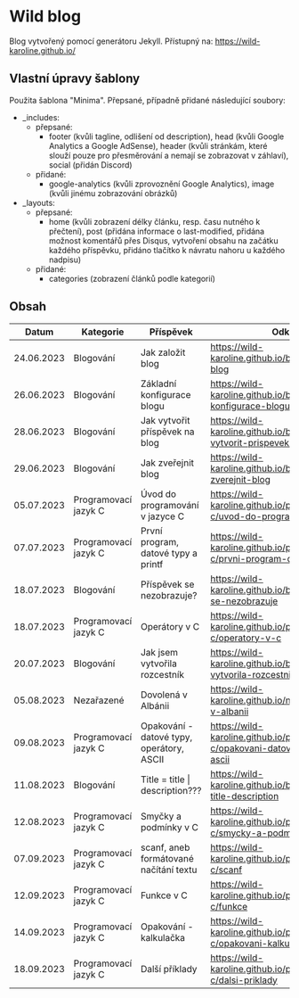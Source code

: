 # Wild blog

Blog vytvořený pomocí generátoru Jekyll. Přístupný na: https://wild-karoline.github.io/

## Vlastní úpravy šablony

Použita šablona "Minima". Přepsané, případně přidané následující soubory: 
- _includes:
  - přepsané:
    - footer (kvůli tagline, odlišení od description), head (kvůli Google Analytics a Google AdSense), header (kvůli stránkám, které slouží pouze pro přesměrování a nemají se zobrazovat v záhlaví), social (přidán Discord)
  - přidané:
    - google-analytics (kvůli zprovoznění Google Analytics), image (kvůli jinému zobrazování obrázků)
- _layouts:
  - přepsané:
    - home (kvůli zobrazení délky článku, resp. času nutného k přečtení), post (přidána informace o last-modified, přidána možnost komentářů přes Disqus, vytvoření obsahu na začátku každého příspěvku, přidáno tlačítko k návratu nahoru u každého nadpisu)
  - přidané:
    - categories (zobrazení článků podle kategorií)
   
## Obsah

| Datum | Kategorie | Příspěvek | Odkaz web | Odkaz Jekyll markdown |
| --- | --- | --- | --- | --- |
| 24.06.2023 | Blogování | Jak založit blog | https://wild-karoline.github.io/blogovani/jak-zalozit-blog | https://github.com/wild-karoline/wild-karoline.github.io/blob/master/docs/_posts/blogovani/2023-06-24-jak-zalozit-blog.markdown |
| 26.06.2023 | Blogování | Základní konfigurace blogu | https://wild-karoline.github.io/blogovani/zakladni-konfigurace-blogu | https://github.com/wild-karoline/wild-karoline.github.io/blob/master/docs/_posts/blogovani/2023-06-26-zakladni-konfigurace-blogu.markdown |
| 28.06.2023 | Blogování | Jak vytvořit příspěvek na blog | https://wild-karoline.github.io/blogovani/jak-vytvorit-prispevek-na-blog | https://github.com/wild-karoline/wild-karoline.github.io/blob/master/docs/_posts/blogovani/2023-06-28-jak-vytvorit-prispevek.markdown |
| 29.06.2023 | Blogování | Jak zveřejnit blog | https://wild-karoline.github.io/blogovani/jak-zverejnit-blog | https://github.com/wild-karoline/wild-karoline.github.io/blob/master/docs/_posts/blogovani/2023-06-29-jak-zverejnit-blog.markdown |
| 05.07.2023 | Programovací jazyk C | Úvod do programování v jazyce C | https://wild-karoline.github.io/programovaci-jazyk-c/uvod-do-programovani-v-jazyce-c | | 
| 07.07.2023 | Programovací jazyk C | První program, datové typy a printf | https://wild-karoline.github.io/programovaci-jazyk-c/prvni-program-datove-typy-a-printf | |
| 18.07.2023 | Blogování | Příspěvek se nezobrazuje? | https://wild-karoline.github.io/blogovani/prispevek-se-nezobrazuje | https://github.com/wild-karoline/wild-karoline.github.io/blob/master/docs/_posts/blogovani/2023-07-18-prispevek-se-nezobrazuje.markdown |
| 18.07.2023 | Programovací jazyk C | Operátory v C | https://wild-karoline.github.io/programovaci-jazyk-c/operatory-v-c | |
| 20.07.2023 | Blogování | Jak jsem vytvořila rozcestník | https://wild-karoline.github.io/blogovani/jak-jsem-vytvorila-rozcestnik | https://github.com/wild-karoline/wild-karoline.github.io/blob/master/docs/_posts/blogovani/2023-07-20-jak-jsem-vytvorila-rozcestnik.markdown |
| 05.08.2023 | Nezařazené | Dovolená v Albánii | https://wild-karoline.github.io/nezarazene/dovolena-v-albanii | https://github.com/wild-karoline/wild-karoline.github.io/blob/master/docs/_posts/nezarazene/2023-08-05-dovolena-v-albanii.markdown |
| 09.08.2023 | Programovací jazyk C | Opakování - datové typy, operátory, ASCII | https://wild-karoline.github.io/programovaci-jazyk-c/opakovani-datove-typy-operatory-ascii |
| 11.08.2023 | Blogování | Title = title \| description??? | https://wild-karoline.github.io/blogovani/title-tag-title-description | https://github.com/wild-karoline/wild-karoline.github.io/blob/master/docs/_posts/blogovani/2023-08-11-title-tag-title-description.markdown |
| 12.08.2023 | Programovací jazyk C | Smyčky a podmínky v C |https://wild-karoline.github.io/programovaci-jazyk-c/smycky-a-podminky | |
| 07.09.2023 | Programovací jazyk C | scanf, aneb formátované načítání textu | https://wild-karoline.github.io/programovaci-jazyk-c/scanf | |
| 12.09.2023 | Programovací jazyk C | Funkce v C | https://wild-karoline.github.io/programovaci-jazyk-c/funkce | |
| 14.09.2023 | Programovací jazyk C | Opakování - kalkulačka | https://wild-karoline.github.io/programovaci-jazyk-c/opakovani-kalkulacka | |
| 18.09.2023 | Programovací jazyk C | Další příklady | https://wild-karoline.github.io/programovaci-jazyk-c/dalsi-priklady | |
